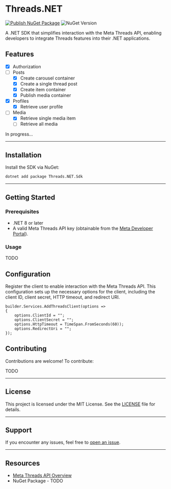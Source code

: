 # Threads.NET

[![Publish NuGet Package](https://github.com/kubawajs/Threads.NET/actions/workflows/publish-nuget.yml/badge.svg)](https://github.com/kubawajs/Threads.NET/actions/workflows/publish-nuget.yml)
![NuGet Version](https://img.shields.io/nuget/vpre/Threads.NET.Sdk?logo=nuget&labelColor=%23004880)

A .NET SDK that simplifies interaction with the Meta Threads API, enabling developers to integrate Threads features into their .NET applications.

## Features

- [x] Authorization
- [ ] Posts
  - [x] Create carousel container
  - [x] Create a single thread post
  - [x] Create item container
  - [x] Publish media container
- [x] Profiles
  - [x] Retrieve user profile
- [ ] Media
  - [x] Retrieve single media item
  - [ ] Retrieve all media

In progress...

---

## Installation

Install the SDK via NuGet:

```bash
dotnet add package Threads.NET.Sdk
```

---

## Getting Started

### Prerequisites

- .NET 8 or later
- A valid Meta Threads API key (obtainable from the [Meta Developer Portal](https://developers.meta.com)).

### Usage

TODO

## Configuration

Register the client to enable interaction with the Meta Threads API. This configuration sets up the necessary options for the client, including the client ID, client secret, HTTP timeout, and redirect URI.

```charp
builder.Services.AddThreadsClient(options =>
{
    options.ClientId = "";
    options.ClientSecret = "";
    options.HttpTimeout = TimeSpan.FromSeconds(60));
    options.RedirectUri = "";
});
```

## Contributing

Contributions are welcome! To contribute:

TODO

---

## License

This project is licensed under the MIT License. See the [LICENSE](LICENSE) file for details.

---

## Support

If you encounter any issues, feel free to [open an issue](https://github.com/kubawajs/threads-net/issues).

---

## Resources

- [Meta Threads API Overview](https://developers.facebook.com/docs/threads/overview)
- NuGet Package - TODO
